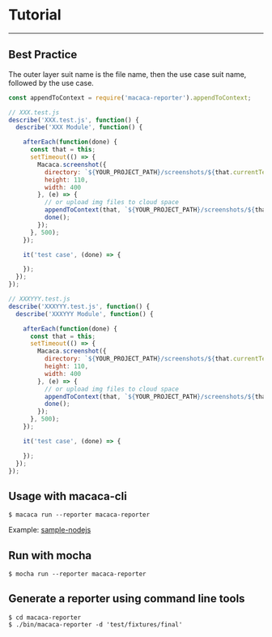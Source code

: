 # Tutorial

---

## Best Practice

The outer layer suit name is the file name, then the use case suit name, followed by the use case.

```javascript
const appendToContext = require('macaca-reporter').appendToContext;

// XXX.test.js
describe('XXX.test.js', function() {
  describe('XXX Module', function() {

    afterEach(function(done) {
      const that = this;
      setTimeout(() => {
        Macaca.screenshot({
          directory: `${YOUR_PROJECT_PATH}/screenshots/${that.currentTest.title}.png`,
          height: 110,
          width: 400
        }, (e) => {
          // or upload img files to cloud space
          appendToContext(that, `${YOUR_PROJECT_PATH}/screenshots/${that.currentTest.title}.png`);
          done();
        });
      }, 500);
    });

    it('test case', (done) => {

    });
  });
});

// XXXYYY.test.js
describe('XXXYYY.test.js', function() {
  describe('XXXYYY Module', function() {

    afterEach(function(done) {
      const that = this;
      setTimeout(() => {
        Macaca.screenshot({
          directory: `${YOUR_PROJECT_PATH}/screenshots/${that.currentTest.title}.png`,
          height: 110,
          width: 400
        }, (e) => {
          // or upload img files to cloud space
          appendToContext(that, `${YOUR_PROJECT_PATH}/screenshots/${that.currentTest.title}.png`);
          done();
        });
      }, 500);
    });

    it('test case', (done) => {

    });
  });
});

```

## Usage with macaca-cli

```
$ macaca run --reporter macaca-reporter
```

Example: [sample-nodejs](https://github.com/macaca-sample/sample-nodejs)


## Run with mocha

```
$ mocha run --reporter macaca-reporter
```

## Generate a reporter using command line tools

```
$ cd macaca-reporter
$ ./bin/macaca-reporter -d 'test/fixtures/final'
```

